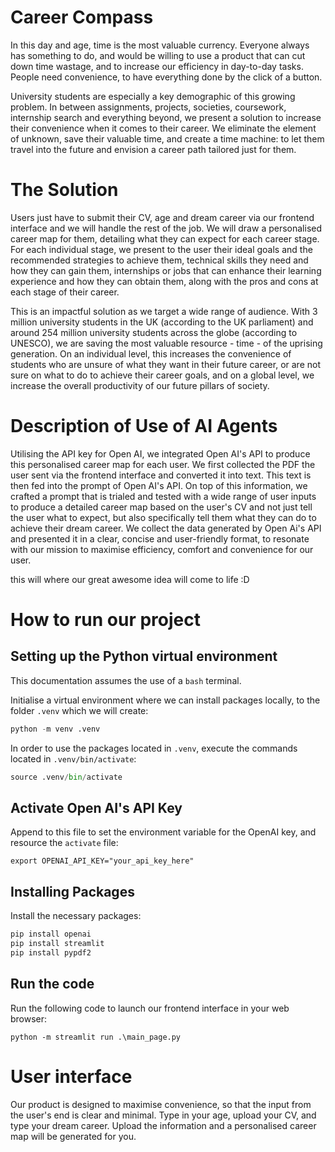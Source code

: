 # Career Compass

In this day and age, time is the most valuable currency. Everyone always has something to do, and would be willing to use a product that can cut down time wastage, and to increase our efficiency in day-to-day tasks. People need convenience, to have everything done by the click of a button. 

University students are especially a key demographic of this growing problem. In between assignments, projects, societies, coursework, internship search and everything beyond, we present a solution to increase their convenience when it comes to their career. We eliminate the element of unknown, save their valuable time, and create a time machine: to let them travel into the future and envision a career path tailored just for them.

# The Solution

Users just have to submit their CV, age and dream career via our frontend interface and we will handle the rest of the job. We will draw a personalised career map for them, detailing what they can expect for each career stage. For each individual stage, we present to the user their ideal goals and the recommended strategies to achieve them, technical skills they need and how they can gain them, internships or jobs that can enhance their learning experience and how they can obtain them, along with the pros and cons at each stage of their career.

This is an impactful solution as we target a wide range of audience. With 3 million university students in the UK (according to the UK parliament) and around 254 million university students across the globe (according to UNESCO), we are saving the most valuable resource - time - of the uprising generation. On an individual level, this increases the convenience of students who are unsure of what they want in their future career, or are not sure on what to do to achieve their career goals, and on a global level, we increase the overall productivity of our future pillars of society.

# Description of Use of AI Agents

Utilising the API key for Open AI, we integrated Open AI's API to produce this personalised career map for each user. We first collected the PDF the user sent via the frontend interface and converted it into text. This text is then fed into the prompt of Open AI's API. On top of this information, we crafted a prompt that is trialed and tested with a wide range of user inputs to produce a detailed career map based on the user's CV and not just tell the user what to expect, but also specifically tell them what they can do to achieve their dream career. We collect the data generated by Open Ai's API and presented it in a clear, concise and user-friendly format, to resonate with our mission to maximise efficiency, comfort and convenience for our user.

this will where our great awesome idea will come to life :D

# How to run our project

## Setting up the Python virtual environment

This documentation assumes the use of a `bash` terminal.

Initialise a virtual environment where we can install packages locally, to the folder `.venv` which we will create:

```python
python -m venv .venv
```

In order to use the packages located in `.venv`, execute the commands located in `.venv/bin/activate`:

```python
source .venv/bin/activate
```
## Activate Open AI's API Key
Append to this file to set the environment variable for the OpenAI key, and resource the `activate` file:

```
export OPENAI_API_KEY="your_api_key_here"
```

## Installing Packages

Install the necessary packages:

```python
pip install openai
pip install streamlit
pip install pypdf2
```

## Run the code

Run the following code to launch our frontend interface in your web browser:
```
python -m streamlit run .\main_page.py 
```
# User interface

Our product is designed to maximise convenience, so that the input from the user's end is clear and minimal. Type in your age, upload your CV, and type your dream career. Upload the information and a personalised career map will be generated for you.

